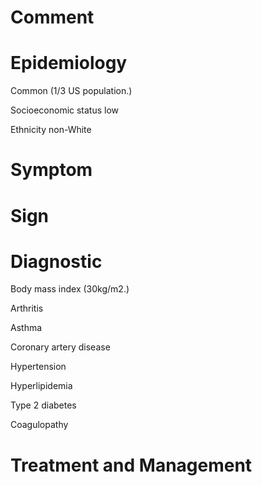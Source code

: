 # Comment

# Epidemiology

Common
(1/3 US population.)

Socioeconomic status low

Ethnicity non-White

# Symptom

# Sign

# Diagnostic

Body mass index
(30kg/m2.)

Arthritis

Asthma

Coronary artery disease

Hypertension

Hyperlipidemia

Type 2 diabetes

Coagulopathy

# Treatment and Management
